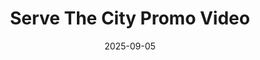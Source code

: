 ---
title: "Serve The City Promo Video"
date: 2025-09-05
description: "Serve The City Dublin - Better Together"
video_url: "https://vimeo.com/16750213?share=copy#t=0"
video_type: "vimeo"
featured: false
order: 5
---